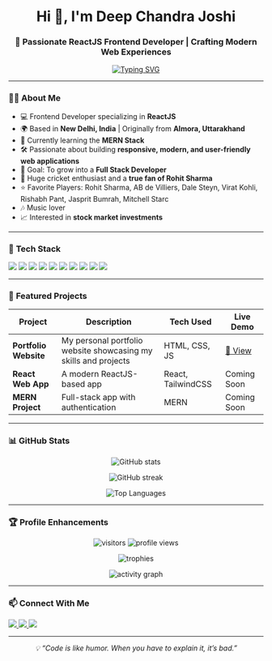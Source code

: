 <!-- Header -->
<h1 align="center">Hi 👋, I'm Deep Chandra Joshi</h1>
<h3 align="center">🚀 Passionate ReactJS Frontend Developer | Crafting Modern Web Experiences</h3>

<!-- Typing SVG -->
<p align="center">
  <a href="https://git.io/typing-svg">
    <img src="https://readme-typing-svg.herokuapp.com?font=Fira+Code&size=22&pause=1000&color=00C7FF&center=true&vCenter=true&width=500&lines=Frontend+Developer;ReactJS+Enthusiast;Passionate+about+Web+Development;Always+Learning+New+Things" alt="Typing SVG" />
  </a>
</p>

---

### 👨‍💻 About Me  
- 💻 Frontend Developer specializing in **ReactJS**  
- 🌍 Based in **New Delhi, India** | Originally from **Almora, Uttarakhand**  
- 🌱 Currently learning the **MERN Stack**  
- 🛠 Passionate about building **responsive, modern, and user-friendly web applications**  
- 🎯 Goal: To grow into a **Full Stack Developer**  
- 🏏 Huge cricket enthusiast and a **true fan of Rohit Sharma**  
- ⭐ Favorite Players: Rohit Sharma, AB de Villiers, Dale Steyn, Virat Kohli, Rishabh Pant, Jasprit Bumrah, Mitchell Starc  
- 🎶 Music lover  
- 📈 Interested in **stock market investments**  

---

### 🚀 **Tech Stack**
<p align="left">
  <!-- Frontend -->
  <img src="https://img.shields.io/badge/HTML5-E34F26?style=for-the-badge&logo=html5&logoColor=white" />
  <img src="https://img.shields.io/badge/CSS3-1572B6?style=for-the-badge&logo=css3&logoColor=white" />
  <img src="https://img.shields.io/badge/JavaScript-F7DF1E?style=for-the-badge&logo=javascript&logoColor=black" />
  <img src="https://img.shields.io/badge/ReactJS-61DAFB?style=for-the-badge&logo=react&logoColor=black" />
  <img src="https://img.shields.io/badge/TailwindCSS-38B2AC?style=for-the-badge&logo=tailwind-css&logoColor=white" />
  <!-- Backend -->
  <img src="https://img.shields.io/badge/Node.js-43853D?style=for-the-badge&logo=node.js&logoColor=white" />
  <img src="https://img.shields.io/badge/Express.js-404D59?style=for-the-badge" />
  <!-- Database -->
  <img src="https://img.shields.io/badge/MongoDB-4EA94B?style=for-the-badge&logo=mongodb&logoColor=white" />
  <!-- Tools -->
  <img src="https://img.shields.io/badge/GitHub-100000?style=for-the-badge&logo=github&logoColor=white" />
  <img src="https://img.shields.io/badge/VSCode-0078D4?style=for-the-badge&logo=visual-studio-code&logoColor=white" />
</p>

---

### 📂 **Featured Projects**
| Project | Description | Tech Used | Live Demo |
|---------|-----------|-----------|-----------|
| **Portfolio Website** | My personal portfolio website showcasing my skills and projects | HTML, CSS, JS | [🔗 View](https://deepchandrajoshi.github.io/portfolio/) |
| **React Web App** | A modern ReactJS-based app | React, TailwindCSS | Coming Soon |
| **MERN Project** | Full-stack app with authentication | MERN | Coming Soon |

---

### 📊 **GitHub Stats**
<p align="center">
  <img src="https://github-readme-stats.vercel.app/api?username=deepchandrajoshi&show_icons=true&theme=tokyonight" alt="GitHub stats" />
</p>
<p align="center">
  <img src="https://github-readme-streak-stats.herokuapp.com/?user=deepchandrajoshi&theme=tokyonight" alt="GitHub streak" />
</p>
<p align="center">
  <img src="https://github-readme-stats.vercel.app/api/top-langs/?username=deepchandrajoshi&layout=compact&theme=tokyonight" alt="Top Languages" />
</p>

---

### 🏆 **Profile Enhancements**
<p align="center">
  <!-- Visitors Counter -->
  <img src="https://visitor-badge.laobi.icu/badge?page_id=deepchandrajoshi" alt="visitors" />  
  <!-- Profile Views Counter -->
  <img src="https://komarev.com/ghpvc/?username=deepchandrajoshi&label=Profile%20views&color=0e75b6&style=flat" alt="profile views" />
</p>

<p align="center">
  <!-- Trophies -->
  <img src="https://github-profile-trophy.vercel.app/?username=deepchandrajoshi&theme=tokyonight&no-frame=true&margin-w=10&row=1&column=6" alt="trophies" />
</p>

<p align="center">
  <!-- Contribution Graph -->
  <img src="https://github-readme-activity-graph.vercel.app/graph?username=deepchandrajoshi&theme=react-dark" alt="activity graph" />
</p>

---

### 📫 **Connect With Me**
<p align="left">
  <a href="https://github.com/deepchandrajoshi">
    <img src="https://img.shields.io/badge/GitHub-000000?style=for-the-badge&logo=github&logoColor=white" />
  </a>
  <a href="https://www.linkedin.com/in/deepchandrajoshi" target="_blank">
    <img src="https://img.shields.io/badge/LinkedIn-0077B5?style=for-the-badge&logo=linkedin&logoColor=white" />
  </a>
  <a href="mailto:deepchandrajoshi@gmail.com">
    <img src="https://img.shields.io/badge/Email-D14836?style=for-the-badge&logo=gmail&logoColor=white" />
  </a>
</p>

---

<p align="center">
  <i>💡 “Code is like humor. When you have to explain it, it’s bad.”</i>
</p>

